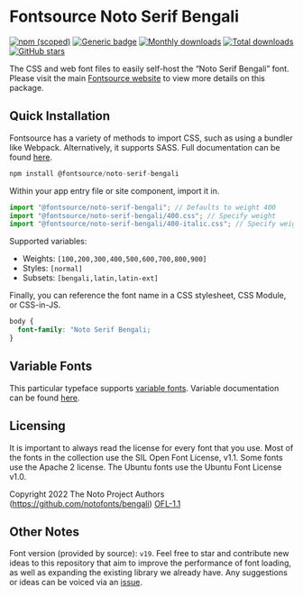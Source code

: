 # Fontsource Noto Serif Bengali

[![npm (scoped)](https://img.shields.io/npm/v/@fontsource/noto-serif-bengali?color=brightgreen)](https://www.npmjs.com/package/@fontsource/noto-serif-bengali) [![Generic badge](https://img.shields.io/badge/fontsource-passing-brightgreen)](https://github.com/fontsource/fontsource) [![Monthly downloads](https://badgen.net/npm/dm/@fontsource/noto-serif-bengali)](https://github.com/fontsource/fontsource) [![Total downloads](https://badgen.net/npm/dt/@fontsource/noto-serif-bengali)](https://github.com/fontsource/fontsource) [![GitHub stars](https://img.shields.io/github/stars/fontsource/fontsource.svg?style=social&label=Star)](https://github.com/fontsource/fontsource/stargazers)

The CSS and web font files to easily self-host the “Noto Serif Bengali” font. Please visit the main [Fontsource website](https://fontsource.org/fonts/noto-serif-bengali) to view more details on this package.

## Quick Installation

Fontsource has a variety of methods to import CSS, such as using a bundler like Webpack. Alternatively, it supports SASS. Full documentation can be found [here](https://fontsource.org/docs/introduction).

```javascript
npm install @fontsource/noto-serif-bengali
```

Within your app entry file or site component, import it in.

```javascript
import "@fontsource/noto-serif-bengali"; // Defaults to weight 400
import "@fontsource/noto-serif-bengali/400.css"; // Specify weight
import "@fontsource/noto-serif-bengali/400-italic.css"; // Specify weight and style

```

Supported variables:
- Weights: `[100,200,300,400,500,600,700,800,900]`
- Styles: `[normal]`
- Subsets: `[bengali,latin,latin-ext]`

Finally, you can reference the font name in a CSS stylesheet, CSS Module, or CSS-in-JS.

```css
body {
  font-family: "Noto Serif Bengali;
}
```

## Variable Fonts

This particular typeface supports [variable fonts](https://developer.mozilla.org/en-US/docs/Web/CSS/CSS_Fonts/Variable_Fonts_Guide).
Variable documentation can be found [here](https://fontsource.org/docs/variable-fonts).

## Licensing
It is important to always read the license for every font that you use.
Most of the fonts in the collection use the SIL Open Font License, v1.1. Some fonts use the Apache 2 license. The Ubuntu fonts use the Ubuntu Font License v1.0.

Copyright 2022 The Noto Project Authors (https://github.com/notofonts/bengali)
[OFL-1.1](http://scripts.sil.org/OFL)

## Other Notes
Font version (provided by source): `v19`.
Feel free to star and contribute new ideas to this repository that aim to improve the performance of font loading, as well as expanding the existing library we already have. Any suggestions or ideas can be voiced via an [issue](https://github.com/fontsource/fontsource/issues).